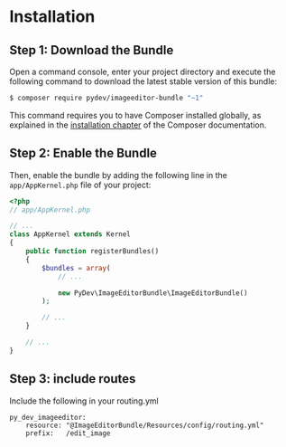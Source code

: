 Installation
============

Step 1: Download the Bundle
---------------------------

Open a command console, enter your project directory and execute the
following command to download the latest stable version of this bundle:

```bash
$ composer require pydev/imageeditor-bundle "~1"
```

This command requires you to have Composer installed globally, as explained
in the [installation chapter](https://getcomposer.org/doc/00-intro.md)
of the Composer documentation.

Step 2: Enable the Bundle
-------------------------

Then, enable the bundle by adding the following line in the `app/AppKernel.php`
file of your project:

```php
<?php
// app/AppKernel.php

// ...
class AppKernel extends Kernel
{
    public function registerBundles()
    {
        $bundles = array(
            // ...

            new PyDev\ImageEditorBundle\ImageEditorBundle()
        );

        // ...
    }

    // ...
}
```

Step 3: include routes
----------------------

Include the following in your routing.yml

```
py_dev_imageeditor:
    resource: "@ImageEditorBundle/Resources/config/routing.yml"
    prefix:   /edit_image
```
